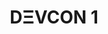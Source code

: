 ﻿---
number: 1
title: DΞVCON 1
description: 'Solo unos meses después de que Ethereum cobró vida, DΞVCON 1 se llevó a cabo en Londres en noviembre de 2015. Los presentadores continuaron trabajando arduamente en cada parte de la hoja de ruta original de Ethereum, los primeros equipos de dApp subieron al escenario y los partidarios se burlaron de la adopción temprana de la industria que iba a llegar pronto.'
location: 'London, United Kingdom'
startDate: 2015-11-09
endDate: 2015-11-13
imageUrl: '/assets/images/editions/London.png'
urls:
  - title: Watch
    url: https://archive.devcon.org/archive/watch?edition=1
---
